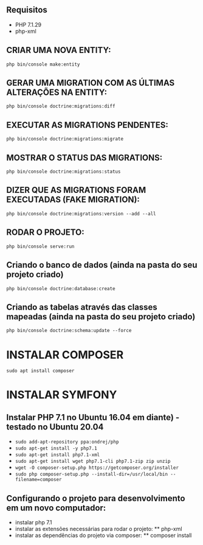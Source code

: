 ## Requisitos
* PHP 7.1.29
* php-xml

## CRIAR UMA NOVA ENTITY:
`php bin/console make:entity`

## GERAR UMA MIGRATION COM AS ÚLTIMAS ALTERAÇÕES NA ENTITY:
`php bin/console doctrine:migrations:diff`

## EXECUTAR AS MIGRATIONS PENDENTES:
`php bin/console doctrine:migrations:migrate`

## MOSTRAR O STATUS DAS MIGRATIONS:
`php bin/console doctrine:migrations:status`

## DIZER QUE AS MIGRATIONS FORAM EXECUTADAS (FAKE MIGRATION):
`php bin/console doctrine:migrations:version --add --all`

## RODAR O PROJETO:
`php bin/console serve:run`

## Criando o banco de dados (ainda na pasta do seu projeto criado)
`php bin/console doctrine:database:create`

## Criando as tabelas através das classes mapeadas (ainda na pasta do seu projeto criado)
`php bin/console doctrine:schema:update --force`

# INSTALAR COMPOSER
`sudo apt install composer`

# INSTALAR SYMFONY

## Instalar PHP 7.1 no Ubuntu 16.04 em diante) - testado no Ubuntu 20.04
* `sudo add-apt-repository ppa:ondrej/php`
* `sudo apt-get install -y php7.1`
* `sudo apt-get install php7.1-xml`
* `sudo apt-get install wget php7.1-cli php7.1-zip zip unzip`
* `wget -O composer-setup.php https://getcomposer.org/installer`
* `sudo php composer-setup.php --install-dir=/usr/local/bin --filename=composer`

## Configurando o projeto para desenvolvimento em um novo computador:
* instalar php 7.1
* instalar as extensões necessárias para rodar o projeto:
** php-xml
* instalar as dependências do projeto via composer:
** composer install